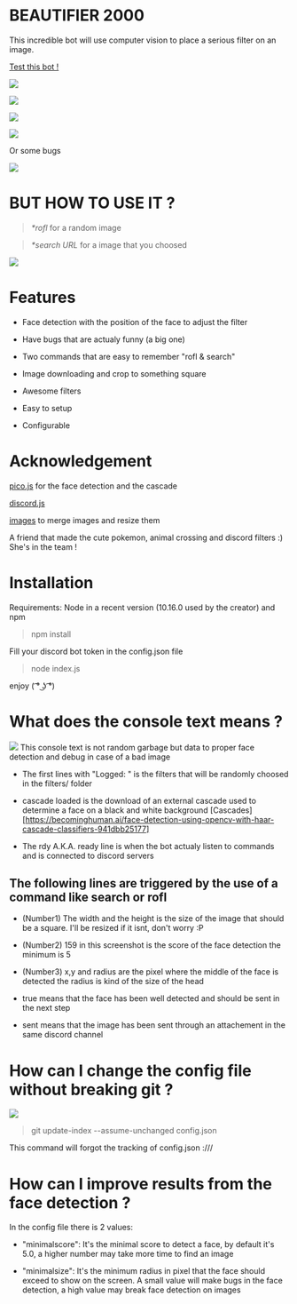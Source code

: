 # BEAUTIFIER 2000
This incredible bot will use computer vision to place a serious filter on an image.

[Test this bot !](https://discord.gg/zCMwZaD)

![](http://i63.tinypic.com/16geqg3.png)

![](http://i64.tinypic.com/2zs8huw.png)

![](http://i68.tinypic.com/4r5gzn.png)

![](http://i63.tinypic.com/2motcfl.png)

Or some bugs

![](http://i68.tinypic.com/ke962x.png)

# BUT HOW TO USE IT ? 
>_*rofl_
for a random image

>_*search URL_
for a image that you choosed

![](http://i66.tinypic.com/2zrdocl.png)

# Features

- Face detection with the position of the face to adjust the filter

- Have bugs that are actualy funny (a big one)

- Two commands that are easy to remember "rofl & search"
 
- Image downloading and crop to something square

- Awesome filters

- Easy to setup

- Configurable

# Acknowledgement
[pico.js](https://github.com/tehnokv/picojs) for the face detection and the cascade

[discord.js](https://discord.js.org/)

[images](https://www.npmjs.com/package/images) to merge images and resize them

A friend that made the cute pokemon, animal crossing and discord filters :) She's in the team !

# Installation
Requirements: Node in a recent version (10.16.0 used by the creator) and npm

> npm install

Fill your discord bot token in the config.json file

> node index.js

enjoy ( ͡° ͜ʖ ͡°) 

# What does the console text means ?
![](http://i64.tinypic.com/2jc61ll.png)
This console text is not random garbage but data to proper face detection and debug in case of a bad image

* The first lines with "Logged: " is the filters that will be randomly choosed in the filters/ folder

* cascade loaded is the download of an external cascade used to determine a face on a black and white background [Cascades][https://becominghuman.ai/face-detection-using-opencv-with-haar-cascade-classifiers-941dbb25177]

* The rdy A.K.A. ready line is when the bot actualy listen to commands and is connected to discord servers


## The following lines are triggered by the use of a command like search or rofl

* (Number1) The width and the height is the size of the image that should be a square. I'll be resized if it isnt, don't worry :P

* (Number2) 159 in this screenshot is the score of the face detection the minimum is 5

* (Number3) x,y and radius are the pixel where the middle of the face is detected the radius is kind of the size of the head

* true means that the face has been well detected and should be sent in the next step 

* sent means that the image has been sent through an attachement in the same discord channel

# How can I change the config file without breaking git ?
![](http://i68.tinypic.com/2hs0iz8.png)

> git update-index --assume-unchanged config.json

This command will forgot the tracking of config.json :///

# How can I improve results from the face detection ?

In the config file there is 2 values:
- "minimalscore": It's the minimal score to detect a face, by default it's 5.0, a higher number may take more time to find an image

- "minimalsize": It's the minimum radius in pixel that the face should exceed to show on the screen. A small value will make bugs in the face detection, a high value may break face detection on images
